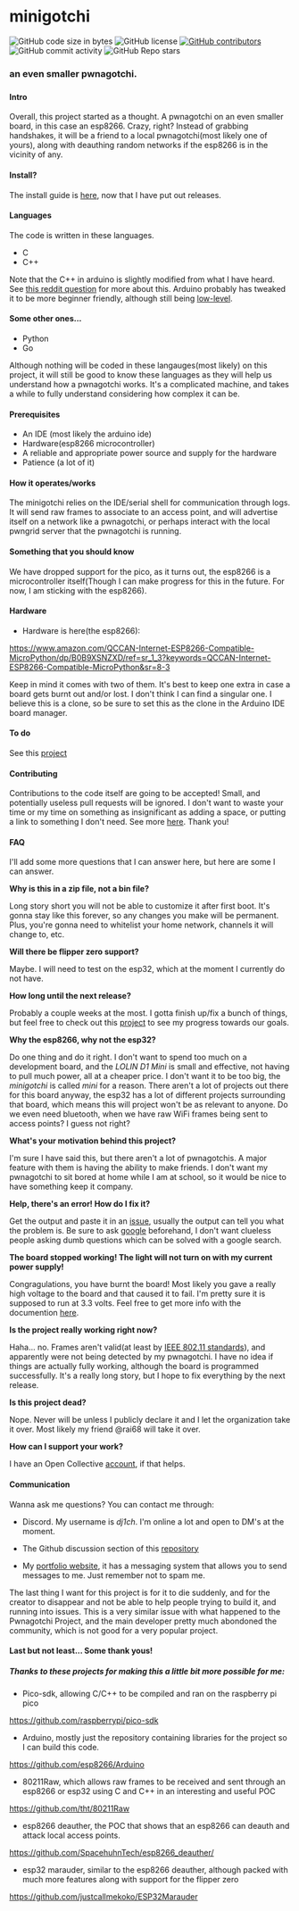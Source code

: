 # minigotchi
<img alt="GitHub code size in bytes" src="https://img.shields.io/github/languages/code-size/Pwnagotchi-Unofficial/minigotchi"></img>
<img alt="GitHub license" src="https://img.shields.io/github/license/Pwnagotchi-Unofficial/minigotchi"></img>
<a href="https://github.com/Pwnagotchi-Unofficial/minigotchi/graphs/contributors"><img alt="GitHub contributors" src="https://img.shields.io/github/contributors/Pwnagotchi-Unofficial/minigotchi"></a>
<img alt="GitHub commit activity" src="https://img.shields.io/github/commit-activity/m/Pwnagotchi-Unofficial/minigotchi"></img>
<img alt="GitHub Repo stars" src="https://img.shields.io/github/stars/Pwnagotchi-Unofficial/minigotchi"></img>

###
### an even smaller pwnagotchi.
###

#### Intro
Overall, this project started as a thought. A pwnagotchi on an even smaller board, in this case an esp8266. Crazy, right? Instead of grabbing handshakes, it will be a friend to a local pwnagotchi(most likely one of yours), along with deauthing random networks if the esp8266 is in the vicinity of any.
####
#### Install?
The install guide is [here](INSTALL.md), now that I have put out releases.
####
#### Languages
The code is written in these languages.

- C
- C++

Note that the C++ in arduino is slightly modified from what I have heard. See [this reddit question](https://www.reddit.com/r/arduino/comments/x46sml/is_arduino_programming_language_c/) for more about this. Arduino probably has tweaked it to be more beginner friendly, although still being [low-level](https://en.wikipedia.org/wiki/Low-level_programming_language).
####
#### Some other ones...

- Python
- Go

Although nothing will be coded in these langauges(most likely) on this project, it will still be good to know these languages as they will help us understand how a pwnagotchi works. It's a complicated machine, and takes a while to fully understand considering how complex it can be.
####
#### Prerequisites
- An IDE (most likely the arduino ide)
- Hardware(esp8266 microcontroller)
- A reliable and appropriate power source and supply for the hardware
- Patience (a lot of it)
#### How it operates/works
The minigotchi relies on the IDE/serial shell for communication through logs. It will send raw frames to associate to an access point, and will advertise itself on a network like a pwnagotchi, or perhaps interact with the local pwngrid server that the pwnagotchi is running.
#### Something that you should know
We have dropped support for the pico, as it turns out, the esp8266 is a microcontroller itself(Though I can make progress for this in the future. For now, I am sticking with the esp8266).
####
#### Hardware
- Hardware is here(the esp8266):

https://www.amazon.com/QCCAN-Internet-ESP8266-Compatible-MicroPython/dp/B0B9XSNZXD/ref=sr_1_3?keywords=QCCAN-Internet-ESP8266-Compatible-MicroPython&sr=8-3

Keep in mind it comes with two of them. It's best to keep one extra in case a board gets burnt out and/or lost. I don't think I can find a singular one. I believe this is a clone, so be sure to set this as the clone in the Arduino IDE board manager.
####
#### To do
See this [project](https://github.com/orgs/Pwnagotchi-Unofficial/projects/4)
####
#### Contributing
Contributions to the code itself are going to be accepted! Small, and potentially useless pull requests will be ignored. I don't want to waste your time or my time on something as insignificant as adding a space, or putting a link to something I don't need. See more [here](CONTRIBUTING.md). Thank you!
####
#### FAQ
I'll add some more questions that I can answer here, but here are some I can answer.

**Why is this in a zip file, not a bin file?**

Long story short you will not be able to customize it after first boot. It's gonna stay like this forever, so any changes you make will be permanent. Plus, you're gonna need to whitelist your home network, channels it will change to, etc.

**Will there be flipper zero support?**

Maybe. I will need to test on the esp32, which at the moment I currently do not have. 

**How long until the next release?**

Probably a couple weeks at the most. I gotta finish up/fix a bunch of things, but feel free to check out this [project](https://github.com/orgs/Pwnagotchi-Unofficial/projects/4) to see my progress towards our goals.

**Why the esp8266, why not the esp32?**

Do one thing and do it right. I don't want to spend too much on a development board, and the *LOLIN D1 Mini* is small and effective, not having to pull much power, all at a cheaper price. I don't want it to be too big, the *minigotchi* is called *mini* for a reason. There aren't a lot of projects out there for this board anyway, the esp32 has a lot of different projects surrounding that board, which means this will project won't be as relevant to anyone. Do we even need bluetooth, when we have raw WiFi frames being sent to access points? I guess not right? 

**What's your motivation behind this project?**

I'm sure I have said this, but there aren't a lot of pwnagotchis. A major feature with them is having the ability to make friends. I don't want my pwnagotchi to sit bored at home while I am at school, so it would be nice to have something keep it company. 

**Help, there's an error! How do I fix it?**

Get the output and paste it in an [issue](https://github.com/Pwnagotchi-Unofficial/minigotchi/issues), usually the output can tell you what the problem is. Be sure to ask [google](https://google.com) beforehand, I don't want clueless people asking dumb questions which can be solved with a google search. 

**The board stopped working! The light will not turn on with my current power supply!**

Congragulations, you have burnt the board! Most likely you gave a really high voltage to the board and that caused it to fail. I'm pretty sure it is supposed to run at 3.3 volts. Feel free to get more info with the documention [here](https://www.wemos.cc/en/latest/d1/d1_mini.html).

**Is the project really working right now?**

Haha... no. Frames aren't valid(at least by [IEEE 802.11 standards](https://en.wikipedia.org/wiki/IEEE_802.11)), and apparently were not being detected by my pwnagotchi. I have no idea if things are actually fully working, although the board is programmed successfully. It's a really long story, but I hope to fix everything by the next release. 

**Is this project dead?**

Nope. Never will be unless I publicly declare it and I let the organization take it over. Most likely my friend @rai68 will take it over. 

**How can I support your work?**

I have an Open Collective [account](https://opencollective.com/minigotchi), if that helps.

#### Communication

Wanna ask me questions? 
You can contact me through:

- Discord. My username is *dj1ch*. I'm online a lot and open to DM's at the moment.

- The Github discussion section of this [repository](https://github.com/Pwnagotchi-Unofficial/minigotchi/discussions/31)

- My [portfolio website](https://dj1ch.github.io), it has a messaging system that allows you to send messages to me. Just remember not to spam me. 

The last thing I want for this project is for it to die suddenly, and for the creator to disappear and not be able to help people trying to build it, and running into issues. This is a very similar issue with what happened to the Pwnagotchi Project, and the main developer pretty much abondoned the community, which is not good for a very popular project. 

####
#### Last but not least... Some thank yous!
##### Thanks to these projects for making this a little bit more possible for me:

- Pico-sdk, allowing C/C++ to be compiled and ran on the raspberry pi pico

https://github.com/raspberrypi/pico-sdk

- Arduino, mostly just the repository containing libraries for the project so I can build this code.

https://github.com/esp8266/Arduino

- 80211Raw, which allows raw frames to be received and sent through an esp8266 or esp32 using C and C++ in an interesting and useful POC

https://github.com/tht/80211Raw

- esp8266 deauther, the POC that shows that an esp8266 can deauth and attack local access points.

https://github.com/SpacehuhnTech/esp8266_deauther/

- esp32 marauder, similar to the esp8266 deauther, although packed with much more features along with support for the flipper zero

https://github.com/justcallmekoko/ESP32Marauder
